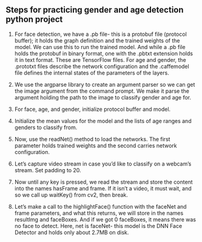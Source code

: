 ## Steps for practicing gender and age detection python project

1. For face detection, we have a .pb file- this is a protobuf file (protocol buffer); it holds the graph definition and the trained weights of the model. We can use this to run the trained model. And while a .pb file holds the protobuf in binary format, one with the .pbtxt extension holds it in text format. These are TensorFlow files. For age and gender, the .prototxt files describe the network configuration and the .caffemodel file defines the internal states of the parameters of the layers.

2. We use the argparse library to create an argument parser so we can get the image argument from the command prompt. We make it parse the argument holding the path to the image to classify gender and age for.

3. For face, age, and gender, initialize protocol buffer and model.

4. Initialize the mean values for the model and the lists of age ranges and genders to classify from.

5. Now, use the readNet() method to load the networks. The first parameter holds trained weights and the second carries network configuration.

6. Let’s capture video stream in case you’d like to classify on a webcam’s stream. Set padding to 20.

7. Now until any key is pressed, we read the stream and store the content into the names hasFrame and frame. If it isn’t a video, it must wait, and so we call up waitKey() from cv2, then break.

8. Let’s make a call to the highlightFace() function with the faceNet and frame parameters, and what this returns, we will store in the names resultImg and faceBoxes. And if we got 0 faceBoxes, it means there was no face to detect.
Here, net is faceNet- this model is the DNN Face Detector and holds only about 2.7MB on disk.
